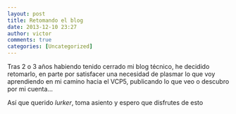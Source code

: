 ```yaml
---
layout: post
title: Retomando el blog
date: 2013-12-10 23:27
author: victor
comments: true
categories: [Uncategorized]
---
```

Tras 2 o 3 años habiendo tenido cerrado mi blog técnico, he decidido retomarlo, en parte por satisfacer una necesidad de plasmar lo que voy aprendiendo en mi camino hacia el VCP5, publicando lo que veo o descubro por mi cuenta...

Así que querido <em>lurker</em>, toma asiento y espero que disfrutes de esto
